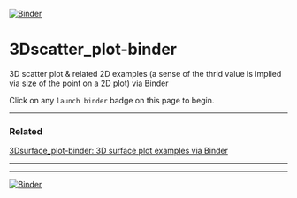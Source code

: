 [![Binder](https://mybinder.org/badge_logo.svg)](https://mybinder.org/v2/gh/fomightez/3Dscatter_plot-binder/master?filepath=index.ipynb)

# 3Dscatter_plot-binder

3D scatter plot & related 2D examples (a sense of the thrid value is implied via size of the point on a 2D plot) via Binder

Click on any `launch binder` badge on this page to begin.

----------

### Related

[3Dsurface_plot-binder: 3D surface plot examples via Binder](https://github.com/fomightez/3Dsurface_plot-binder)


----------

----------

[![Binder](https://mybinder.org/badge_logo.svg)](https://mybinder.org/v2/gh/fomightez/3Dscatter_plot-binder/master?filepath=index.ipynb)
